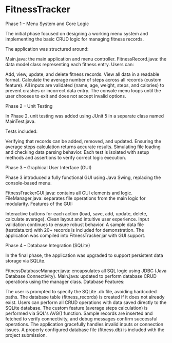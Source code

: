 # FitnessTracker

Phase 1 – Menu System and Core Logic

The initial phase focused on designing a working menu system and implementing the basic CRUD logic for managing fitness records.

The application was structured around:

Main.java: the main application and menu controller.
FitnessRecord.java: the data model class representing each fitness entry.
Users can:

Add, view, update, and delete fitness records.
View all data in a readable format.
Calculate the average number of steps across all records (custom feature).
All inputs are validated (name, age, weight, steps, and calories) to prevent crashes or incorrect data entry. The console menu loops until the user chooses to exit and does not accept invalid options.

Phase 2 – Unit Testing

In Phase 2, unit testing was added using JUnit 5 in a separate class named MainTest.java.

Tests included:

Verifying that records can be added, removed, and updated.
Ensuring the average steps calculation returns accurate results.
Simulating file loading and checking data parsing behavior.
Each test is isolated with setup methods and assertions to verify correct logic execution.

Phase 3 – Graphical User Interface (GUI)

Phase 3 introduced a fully functional GUI using Java Swing, replacing the console-based menu.

FitnessTrackerGUI.java: contains all GUI elements and logic.
FileManager.java: separates file operations from the main logic for modularity.
Features of the GUI:

Interactive buttons for each action (load, save, add, update, delete, calculate average).
Clean layout and intuitive user experience.
Input validation continues to ensure robust behavior.
A sample data file (testdata.txt) with 20+ records is included for demonstration.
The application was compiled into FitnessTracker.jar with GUI support.

Phase 4 – Database Integration (SQLite)

In the final phase, the application was upgraded to support persistent data storage via SQLite.

FitnessDatabaseManager.java: encapsulates all SQL logic using JDBC (Java Database Connectivity).
Main.java: updated to perform database CRUD operations using the manager class.
Database Features:

The user is prompted to specify the SQLite .db file, avoiding hardcoded paths.
The database table (fitness_records) is created if it does not already exist.
Users can perform all CRUD operations with data saved directly to the SQLite database.
The custom feature (average steps calculation) is performed via SQL's AVG() function.
Sample records are inserted and fetched to verify connectivity, and debug messages confirm successful operations. The application gracefully handles invalid inputs or connection issues. A properly configured database file (fitness.db) is included with the project submission.
